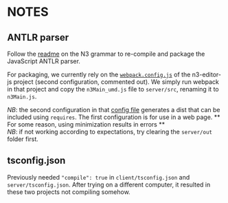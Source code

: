 # NOTES

## ANTLR parser
Follow the [readme](https://github.com/w3c/N3/blob/master/grammar/README.md#javascript) on the N3 grammar to re-compile and package the JavaScript ANTLR parser.

For packaging, we currently rely on the [`webpack.config.js`](https://github.com/william-vw/n3-editor-js/blob/master/editor/webpack.config.js) of the n3-editor-js project (second configuration, commented out). We simply run webpack in that project and copy the `n3Main_umd.js` file to `server/src`, renaming it to `n3Main.js`.  

*NB*: the second configuration in that [config file](https://github.com/william-vw/n3-editor-js/blob/master/editor/webpack.config.js) generates a dist that can be included using `requires`. The first configuration is for use in a web page. ** For some reason, using minimization results in errors **  
*NB*: if not working according to expectations, try clearing the `server/out` folder first.

## tsconfig.json
Previously needed `"compile": true` in `client/tsconfig.json` and `server/tsconfig.json`.
After trying on a different computer, it resulted in these two projects not compiling somehow.